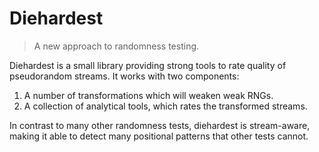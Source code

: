 Diehardest
==========

> A new approach to randomness testing.

Diehardest is a small library providing strong tools to rate quality of pseudorandom streams.
It works with two components:

1. A number of transformations which will weaken weak RNGs.
2. A collection of analytical tools, which rates the transformed streams.

In contrast to many other randomness tests, diehardest is stream-aware, making it able to
detect many positional patterns that other tests cannot.
